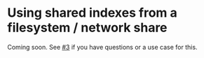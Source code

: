 # Using shared indexes from a filesystem / network share

Coming soon. See [#3](https://github.com/bpmct/jetbrains-indexer/issues/3) if you have questions or a use case for this.
